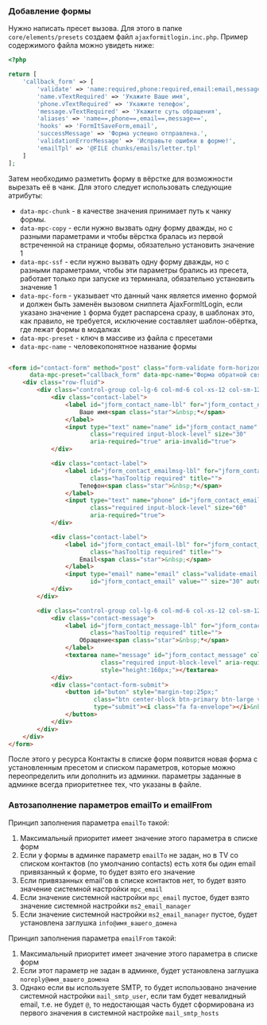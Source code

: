 ### Добавление формы

Нужно написать пресет вызова. Для этого в папке `core/elements/presets` создаем файл `ajaxformitlogin.inc.php`. Пример содержимого файла можно увидеть ниже:

```php
<?php

return [
    'callback_form' => [
        'validate' => 'name:required,phone:required,email:email,message:required',
        'name.vTextRequired' => 'Укажите Ваше имя',
        'phone.vTextRequired' => 'Укажите телефон',
        'message.vTextRequired' => 'Укажите суть обращения',
        'aliases' => 'name==,phone==,email==,message==',
        'hooks' => 'FormItSaveForm,email',
        'successMessage' => 'Форма успешно отправлена.',
        'validationErrorMessage' => 'Исправьте ошибки в форме!',
        'emailTpl' => '@FILE chunks/emails/letter.tpl'
    ]
];
```

Затем необходимо разметить форму в вёрстке для возможности вырезать её в чанк. Для этого следует использовать следующие атрибуты:

* `data-mpc-chunk` - в качестве значения принимает путь к чанку формы.
* `data-mpc-copy` - если нужно вызвать одну форму дважды, но с разными параметрами и чтобы вёрстка бралась из первой встреченной на странице формы, обязательно установить
  значение 1
* `data-mpc-ssf` - если нужно вызвать одну форму дважды, но с разными параметрами, чтобы эти параметры брались из пресета, работает только при запуске из терминала,
  обязательно установить значение 1
* `data-mpc-form` - указывает что данный чанк является именно формой и должен быть заменён вызовом сниппета AjaxFormItLogin, если указано значение `1` форма будет распарсена
  сразу, в шаблонах это, как правило, не требуется, исключение составляет шаблон-обёртка, где лежат формы в модалках
* `data-mpc-preset` - ключ в массиве из файла с пресетами
* `data-mpc-name` - человекопонятное название формы

```html

<form id="contact-form" method="post" class="form-validate form-horizontal" data-mpc-chunk="forms/callback_form.tpl" data-mpc-form=""
      data-mpc-preset="callback_form" data-mpc-name="Форма обратной связи">
    <div class="row-fluid">
        <div class="control-group col-lg-6 col-md-6 col-xs-12 col-sm-12">
            <div class="contact-label">
                <label id="jform_contact_name-lbl" for="jform_contact_name" class="hasTooltip required" title="">
                    Ваше имя<span class="star">&nbsp;*</span>
                </label>
                <input type="text" name="name" id="jform_contact_name" value=""
                       class="required input-block-level" size="30"
                       aria-required="true" aria-invalid="true">
            </div>

            <div class="contact-label">
                <label id="jform_contact_emailmsg-lbl" for="jform_contact_emailmsg"
                       class="hasTooltip required" title="">
                    Телефон<span class="star">&nbsp;*</span>
                </label>
                <input type="text" name="phone" id="jform_contact_emailmsg" value=""
                       class="required input-block-level" size="60"
                       aria-required="true">
            </div>

            <div class="contact-label">
                <label id="jform_contact_email-lbl" for="jform_contact_email"
                       class="hasTooltip required" title="">
                    Email<span class="star">&nbsp;</span>
                </label>
                <input type="email" name="email" class="validate-email input-block-level"
                       id="jform_contact_email" value="" size="30" autocomplete="email">
            </div>
        </div>

        <div class="control-group col-lg-6 col-md-6 col-xs-12 col-sm-12">
            <div class="contact-message">
                <label id="jform_contact_message-lbl" for="jform_contact_message"
                       class="hasTooltip required" title="">
                    Обращение<span class="star">&nbsp;*</span>
                </label>
                <textarea name="message" id="jform_contact_message" cols="50" rows="10"
                          class="required input-block-level" aria-required="true"
                          style="height:160px;"></textarea>
            </div>
            <div class="contact-form-submit">
                <button id="buton" style="margin-top:25px;"
                        class="btn center-block btn-primary btn-large validate sp-rounded"
                        type="submit"><i class="fa fa-envelope"></i>&nbsp;Отправить обращение
                </button>
            </div>
        </div>
    </div>
</form>
```

После этого у ресурса Контакты в списке форм появится новая форма с установленным пресетом и списком параметров, которые можно переопределить или дополнить из админки.
параметры заданные в админке всегда приоритетнее тех, что указаны в файле.

### Автозаполнение параметров emailTo и emailFrom

Принцип заполнения параметра `emailTo` такой:

1. Максимальный приоритет имеет значение этого параметра в списке форм
2. Если у формы в админке параметр `emailTo` не задан, но в TV со списком контактов (по умолчанию contacts) есть хотя бы один email привязанный к форме, то будет взято его
   значение
3. Если привязанных email'ов в списке контактов нет, то будет взято значение системной настройки `mpc_email`
4. Если значение системной настройки `mpc_email` пустое, будет взято значение системной настройки `ms2_email_manager`
5. Если значение системной настройки `ms2_email_manager` пустое, будет установлена заглушка `info@имя_вашего_домена`

Принцип заполнения параметра `emailFrom` такой:

1. Максимальный приоритет имеет значение этого параметра в списке форм
2. Если этот параметр не задан в админке, будет установлена заглушка `noreply@имя_вашего_домена`
3. Однако если вы используете SMTP, то будет использовано значение системной настройки `mail_smtp_user`, если там будет невалидный email, т.е. не будет `@`, то недостающая
   часть будет сформирована из первого значения в системной настройке `mail_smtp_hosts`
